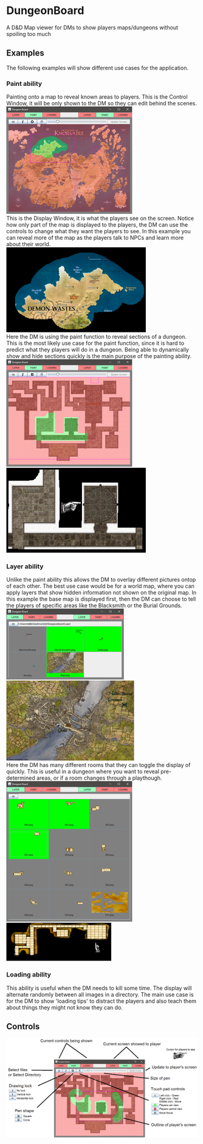 # DungeonBoard
A D&amp;D Map viewer for DMs to show players maps/dungeons without spoiling too much

## Examples
The following examples will show different use cases for the application.

### Paint ability
Painting onto a map to reveal known areas to players.
This is the Control Window, it will be only shown to the DM so they can edit behind the scenes.
<br>
<img src="Examples/control0.png" alt="Controls" width="331" height="282">
<br>
This is the Display Window, it is what the players see on the screen.
Notice how only part of the map is displayed to the players, the DM can use the controls to change what they want the players to see.
In this example you can reveal more of the map as the players talk to NPCs and learn more about their world.
<br>
<img src="Examples/view0.png" alt="View" width="367" height="223">
<br>
Here the DM is using the paint function to reveal sections of a dungeon.
This is the most likely use case for the paint function, since it is hard to predict what they players will do in a dungeon.
Being able to dynamically show and hide sections quickly is the main purpose of the painting ability.
<br>
<img src="Examples/control2.png" alt="Controls" width="331" height="282">
<img src="Examples/view2.png" alt="View" width="367" height="223">
<br>

### Layer ability
Unlike the paint ability this allows the DM to overlay different pictures ontop of each other.
The best use case would be for a world map, where you can apply layers that show hidden information not shown on the original map.
In this example the base map is displayed first, then the DM can choose to tell the players of specific areas like the Blacksmith or the Burial Grounds.
<br>
<img src="Examples/control3.png" alt="Controls" width="309" height="186">
<img src="Examples/view3.png" alt="View" width="336" height="210">
<br>
Here the DM has many different rooms that they can toggle the display of quickly.
This is useful in a dungeon where you want to reveal pre-determined areas, or if a room changes through a playthough.
<br>
<img src="Examples/control1.png" alt="Controls" width="331" height="369">
<img src="Examples/view1.png" alt="View" width="276" height="100">
<br>

### Loading ability
This ability is useful when the DM needs to kill some time.
The display will alternate randomly between all images in a directory.
The main use case is for the DM to show 'loading tips' to distract the players and also teach them about things they might not know they can do.



## Controls
<img src="Examples/guide.png" alt="Guide">


